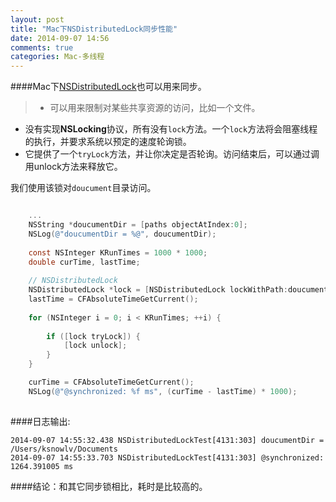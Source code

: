 ```yaml
---
layout: post
title: "Mac下NSDistributedLock同步性能"
date: 2014-09-07 14:56
comments: true
categories: Mac-多线程
---
```


####Mac下[NSDistributedLock](https://developer.apple.com/library/mac/documentation/Cocoa/Reference/Foundation/Classes/NSDistributedLock_Class/Reference/Reference.html)也可以用来同步。
 
> * 可以用来限制对某些共享资源的访问，比如一个文件。
 * 没有实现**NSLocking**协议，所有没有`lock`方法。一个`lock`方法将会阻塞线程的执行，并要求系统以预定的速度轮询锁。
 * 它提供了一个`tryLock`方法，并让你决定是否轮询。访问结束后，可以通过调用unlock方法来释放它。

我们使用该锁对`doucument`目录访问。

``` objective-c

    ...        
    NSString *doucumentDir = [paths objectAtIndex:0];
    NSLog(@"doucumentDir = %@", doucumentDir);
    
    const NSInteger KRunTimes = 1000 * 1000;
    double curTime, lastTime;
    
    // NSDistributedLock
    NSDistributedLock *lock = [NSDistributedLock lockWithPath:doucumentDir];
    lastTime = CFAbsoluteTimeGetCurrent();
    
    for (NSInteger i = 0; i < KRunTimes; ++i) {
        
        if ([lock tryLock]) {
            [lock unlock];
        }
    }

    curTime = CFAbsoluteTimeGetCurrent();
    NSLog(@"@synchronized: %f ms", (curTime - lastTime) * 1000);
    
```

####日志输出:

    2014-09-07 14:55:32.438 NSDistributedLockTest[4131:303] doucumentDir = /Users/ksnowlv/Documents
    2014-09-07 14:55:33.703 NSDistributedLockTest[4131:303] @synchronized: 1264.391005 ms

####结论：和其它同步锁相比，耗时是比较高的。
    